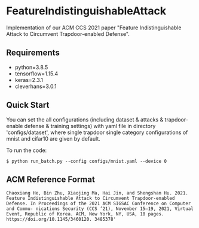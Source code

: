 # FeatureIndistinguishableAttack
Implementation of our ACM CCS 2021 paper "Feature Indistinguishable Attack to Circumvent Trapdoor-enabled Defense".

## Requirements
- python=3.8.5
- tensorflow=1.15.4
- keras=2.3.1
- cleverhans=3.0.1

## Quick Start
You can set the all configurations (including dataset & attacks & trapdoor-enable defense & training settings) with yaml file in directory 'configs/dataset', where single trapdoor single category configurations of mnist and cifar10 are given by default.

To run the code:

`$ python run_batch.py --config configs/mnist.yaml --device 0`

## ACM Reference Format
```
Chaoxiang He, Bin Zhu, Xiaojing Ma, Hai Jin, and Shengshan Hu. 2021. Feature Indistinguishable Attack to Circumvent Trapdoor-enabled Defense. In Proceedings of the 2021 ACM SIGSAC Conference on Computer and Commu- nications Security (CCS ’21), November 15–19, 2021, Virtual Event, Republic of Korea. ACM, New York, NY, USA, 18 pages. https://doi.org/10.1145/3460120. 3485378'
```
